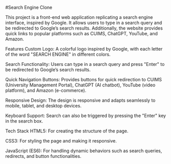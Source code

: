 #Search Engine Clone



This project is a front-end web application replicating a search engine interface, inspired by Google. It allows users to type in a search query and be redirected to Google’s search results. Additionally, the website provides quick links to popular platforms such as CUIMS, ChatGPT, YouTube, and Amazon.

Features
Custom Logo: A colorful logo inspired by Google, with each letter of the word "SEARCH ENGINE" in different colors.

Search Functionality: Users can type in a search query and press "Enter" to be redirected to Google’s search results.

Quick Navigation Buttons: Provides buttons for quick redirection to CUIMS (University Management Portal), ChatGPT (AI chatbot), YouTube (video platform), and Amazon (e-commerce).

Responsive Design: The design is responsive and adapts seamlessly to mobile, tablet, and desktop devices.

Keyboard Support: Search can also be triggered by pressing the "Enter" key in the search box.

Tech Stack
HTML5: For creating the structure of the page.

CSS3: For styling the page and making it responsive.

JavaScript (ES6): For handling dynamic behaviors such as search queries, redirects, and button functionalities.
